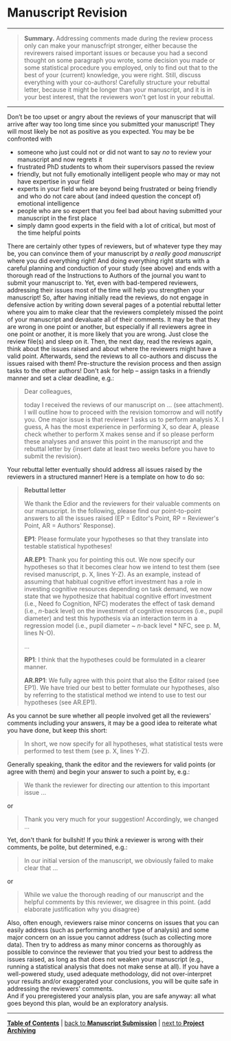 # Manuscript Revision

---

> **Summary.** Addressing comments made during the review process only can make your manuscfript stronger, either because the revirewers raised important issues or because you had a second thought on some paragraph you wrote, some decision you made or some statistical procedure you employed, only to find out that to the best of your (current) knowledge, you were right. Still, discuss everything with your co-authors! Carefully structure your rebuttal letter, because it might be longer than your manuscript, and it is in your best interest, that the reviewers won't get lost in your rebuttal.

---

Don’t be too upset or angry about the reviews of your manuscript that will arrive after way too long time since you submitted your manuscript!
They will most likely be not as positive as you expected.
You may be be confronted with

- someone who just could not or did not want to say *no* to review your manuscript and now regrets it
- frustrated PhD students to whom their supervisors passed the review
- friendly, but not fully emotionally intelligent people who may or may not have expertise in your field
- experts in your field who are beyond being frustrated or being friendly and who do not care about (and indeed question the concept of) emotional intelligence
- people who are so expert that you feel bad about having submitted your manuscript in the first place
- simply damn good experts in the field with a lot of critical, but most of the time helpful points
 
There are certainly other types of reviewers, but of whatever type they may be, you can convince them of your manuscript by *a really good manuscript* where you did everything right!
And doing everything right starts with a careful planning and conduction of your study (see above) and ends with a thorough read of the Instructions to Authors of the journal you want to submit your manuscript to.
Yet, even with bad-tempered reviewers, addressing their issues most of the time will help you strengthen your manuscript!
So, after having initially read the reviews, do not engage in defensive action by writing down several pages of a potential rebuttal letter where you aim to make clear that the reviewers completely missed the point of your manuscript and devaluate all of their comments.
It may be that they are wrong in one point or another, but especially if all reviewers agree in one point or another, it is more likely that you are wrong.
Just close the review file(s) and sleep on it.
Then, the next day, read the reviews again, think about the issues raised and about where the reviewers might have a valid point.
Afterwards, send the reviews to all co-authors and discuss the issues raised with them!
Pre-structure the revision process and then assign tasks to the other authors! Don't ask for help – assign tasks in a friendly manner and set a clear deadline, e.g.:

> Dear colleagues,
>
> today I received the reviews of our manuscript on ... (see attachment). I will outline how to proceed with the revision tomorrow and will notify you. One major issue is that reviewer 1 asks us to perform analysis X. I guess, A has the most experience in performing X, so dear A, please check whether to perform X makes sense and if so please perform these analyses and answer this point in the manuscript and the rebuttal letter by {insert date at least two weeks before you have to submit the revision}.

Your rebuttal letter eventually should address all issues raised by the reviewers in a structured manner! Here is a template on how to do so:

> **Rebuttal letter**
> 
> We thank the Edior and the reviewers for their valuable comments on our manuscript. In the following, please find our point-to-point answers to all the issues raised (EP = Editor's Point, RP = Reviewer's Point, AR = Authors' Response).
> 
> **EP1**: Please formulate your hypotheses so that they translate into testable statistical hypotheses!
> 
> **AR.EP1**: Thank you for pointing this out. We now specify our hypotheses so that it becomes clear how we intend to test them (see revised manuscript, p. X, lines Y-Z). As an example, instead of assuming that habitual cognitive effort investment has a role in investing cognitive resources depending on task demand, we now state that we hypothesize that habitual cognitive effort investment (i.e., Need fo Cognition, NFC) moderates the effect of task demand (i.e., *n*-back level) on the investment of cognitive resources (i.e., pupil diameter) and test this hypothesis via an interaction term in a regression model (i.e., pupil diameter ~ *n*-back level * NFC, see p. M, lines N-O).
>
> ...
>
> **RP1**: I think that the hypotheses could be formulated in a clearer manner.
>
> **AR.RP1**: We fully agree with this point that also the Editor raised (see EP1). We have tried our best to better formulate our hypotheses, also by referring to the statistical method we intend to use to test our hypotheses (see AR.EP1). 

As you cannot be sure whether all people involved get all the reviewers' comments including your answers, it may be a good idea to reiterate what you have done, but keep this short:

> In short, we now specify for all hypotheses, what statistical tests were performed to test them (see p. X, lines Y-Z).

Generally speaking, thank the editor and the reviewers for valid points (or agree with them) and begin your answer to such a point by, e.g.: 

> We thank the reviewer for directing our attention to this important issue ...

or

> Thank you very much for your suggestion! Accordingly, we changed ...

Yet, don't thank for bullshit! If you think a reviewer is wrong with their comments, be polite, but determined, e.g.:

> In our initial version of the manuscript, we obviously failed to make clear that ...

or 

> While we value the thorough reading of our manuscript and the helpful comments by this reviewer, we disagree in this point. {add elaborate justification why you disagree}

Also, often enough, reviewers raise minor concerns on issues that you can easily address (such as performing another type of analysis) and some major concern on an issue you cannot address (such as collecting more data). 
Then try to address as many minor concerns as thoroughly as possible to convince the reviewer that you tried your best to address the issues raised, as long as that does not weaken your manuscript (e.g., running a statistical analysis that does not make sense at all). 
If you have a well-powered study, used adequate methodology, did not over-interpret your results and/or exaggerated your conclusions, you will be quite safe in addressing the reviewers' comments.  
And if you preregistered your analysis plan, you are safe anyway: all what goes beyond this plan, would be an exploratory analysis.

---

[**Table of Contents**](#README.md) | [back to **Manuscript Submission**](15_Manuscript_submission.md) | [next to **Project Archiving**](17_Project_archiving.md)